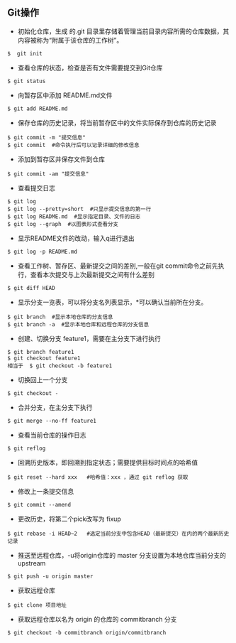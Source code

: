## Git操作

- 初始化仓库，生成 的.git 目录里存储着管理当前目录内容所需的仓库数据，其内容被称为“附属于该仓库的工作树”。

```
$  git init
```

- 查看仓库的状态，检查是否有文件需要提交到Git仓库

```
$ git status
```

- 向暂存区中添加 README.md文件

```
$ git add README.md
```

- 保存仓库的历史记录，将当前暂存区中的文件实际保存到仓库的历史记录

```
$ git commit -m "提交信息"
$ git commit  #命令执行后可以记录详细的修改信息
```

- 添加到暂存区并保存文件到仓库

```
$ git commit -am "提交信息"
```

- 查看提交日志

```
$ git log
$ git log --pretty=short  #只显示提交信息的第一行
$ git log README.md  #显示指定目录、文件的日志
$ git log --graph  #以图表形式查看分支
```

- 显示README文件的改动，输入q进行退出

```
$ git log -p README.md
```

- 查看工作树、暂存区、最新提交之间的差别,一般在git commit命令之前先执行，查看本次提交与上次最新提交之间有什么差别

```
$ git diff HEAD
```

- 显示分支一览表，可以将分支名列表显示，*可以确认当前所在分支。


```
$ git branch  #显示本地仓库的分支信息
$ git branch -a  #显示本地仓库和远程仓库的分支信息
```

- 创建、切换分支 feature1，需要在主分支下进行执行

```
$ git branch feature1
$ git checkout feature1  
相当于  $ git checkout -b feature1
```

- 切换回上一个分支

```
$ git checkout -
```

- 合并分支，在主分支下执行

```
$ git merge --no-ff feature1
```

- 查看当前仓库的操作日志

```
$ git reflog
```

- 回溯历史版本，即回溯到指定状态；需要提供目标时间点的哈希值

```
$ git reset --hard xxx   #哈希值：xxx ，通过 git reflog 获取
```

- 修改上一条提交信息

```
$ git commit --amend
```

- 更改历史，将第二个pick改写为 fixup

```
$ git rebase -i HEAD~2   #选定当前分支中包含HEAD（最新提交）在内的两个最新历史记录
```

- 推送至远程仓库，-u将origin仓库的 master 分支设置为本地仓库当前分支的 upstream

```
$ git push -u origin master
```

- 获取远程仓库

```
$ git clone 项目地址
```

- 获取远程仓库以名为 origin 的仓库的 commitbranch 分支

```
$ git checkout -b commitbranch origin/commitbranch
```

